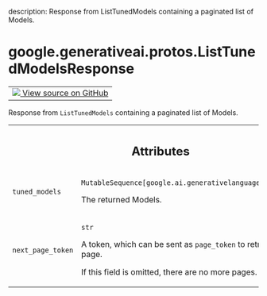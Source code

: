 description: Response from ListTunedModels containing a paginated list of Models.

<div itemscope itemtype="http://developers.google.com/ReferenceObject">
<meta itemprop="name" content="google.generativeai.protos.ListTunedModelsResponse" />
<meta itemprop="path" content="Stable" />
</div>

# google.generativeai.protos.ListTunedModelsResponse

<!-- Insert buttons and diff -->

<table class="tfo-notebook-buttons tfo-api nocontent">
<td>
  <a target="_blank" href="https://github.com/googleapis/google-cloud-python/tree/main/packages/google-ai-generativelanguage/google/ai/generativelanguage_v1beta/types/model_service.py#L194-L220">
    <img src="https://www.tensorflow.org/images/GitHub-Mark-32px.png" />
    View source on GitHub
  </a>
</td>
</table>



Response from ``ListTunedModels`` containing a paginated list of Models.

<!-- Placeholder for "Used in" -->




<!-- Tabular view -->
 <table class="responsive fixed orange">
<colgroup><col width="214px"><col></colgroup>
<tr><th colspan="2"><h2 class="add-link">Attributes</h2></th></tr>

<tr>
<td>

`tuned_models`<a id="tuned_models"></a>

</td>
<td>

`MutableSequence[google.ai.generativelanguage.TunedModel]`

The returned Models.

</td>
</tr><tr>
<td>

`next_page_token`<a id="next_page_token"></a>

</td>
<td>

`str`

A token, which can be sent as ``page_token`` to retrieve the
next page.

If this field is omitted, there are no more pages.

</td>
</tr>
</table>




